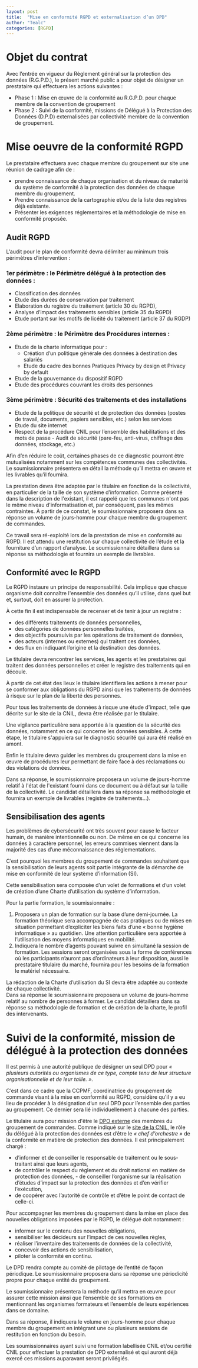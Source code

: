 ```yaml
---
layout: post
title:  "Mise en conformité RGPD et externalisation d’un DPD"
author: "Tealc"
categories: [RGPD]
---
```


# Objet du contrat
Avec l’entrée en vigueur du Règlement général sur la protection des données (R.G.P.D.), le présent marché  public a pour objet de désigner un prestataire qui effectuera les actions suivantes :  
- Phase 1 : Mise en œuvre de la conformité au R.G.P.D. pour chaque membre de la convention de  groupement  
- Phase 2 : Suivi de la conformité, missions de Délégué à la Protection des Données (D.P.D)  externalisées par collectivité membre de la convention de groupement.

# Mise oeuvre de la conformité RGPD
Le prestataire effectuera avec chaque membre du groupement sur site une réunion de cadrage afin de :  
- prendre connaissance de chaque organisation et du niveau de maturité du système de conformité à la  protection des données de chaque membre du groupement.  
- Prendre connaissance de la cartographie et/ou de la liste des registres déjà existante.
- Présenter les exigences réglementaires et la méthodologie de mise en conformité proposée. 

## Audit RGPD
L’audit pour le plan de conformité devra délimiter au minimum trois périmètres d’intervention :

### 1er périmètre : le Périmètre délégué à la protection des données :  
- Classification des données  
- Etude des durées de conservation par traitement  
- Elaboration du registre du traitement (article 30 du RGPD),  
- Analyse d’impact des traitements sensibles (article 35 du RGPD)  
- Etude portant sur les motifs de licéité du traitement (article 37 du RGDP)  

### 2ème périmètre : le Périmètre des Procédures internes :  
- Etude de la charte informatique pour :  
	- Création d’un politique générale des données à destination des salariés  
	- Etude du cadre des bonnes Pratiques Privacy by design et Privacy by default  
- Etude de la gouvernance du dispositif RGPD  
- Etude des procédures couvrant les droits des personnes

### 3ème périmètre : Sécurité des traitements et des installations  
- Etude de la politique de sécurité et de protection des données (postes de travail, documents, papiers  sensibles, etc.) selon les services  
- Etude du site internet  
- Respect de la procédure CNIL pour l’ensemble des habilitations et des mots de passe  - Audit de sécurité (pare-feu, anti-virus, chiffrage des données, stockage, etc.)  

Afin d’en réduire le coût, certaines phases de ce diagnostic pourront être mutualisées notamment sur les  compétences communes des collectivités. Le soumissionnaire présentera en détail la méthode qu’il mettra  en œuvre et les livrables qu’il fournira.  

La prestation devra être adaptée par le titulaire en fonction de la collectivité, en particulier de la taille de  son système d’information. Comme présenté dans la description de l'existant, il est rappelé que les  communes n'ont pas le même niveau d'informatisation et, par conséquent, pas les mêmes contraintes. À  partir de ce constat, le soumissionnaire proposera dans sa réponse un volume de jours-homme pour chaque  membre du groupement de commandes.  

Ce travail sera ré-exploité lors de la prestation de mise en conformité au RGPD.  Il est attendu une restitution sur chaque collectivité de l’étude et la fourniture d’un rapport d’analyse. Le  soumissionnaire détaillera dans sa réponse sa méthodologie et fournira un exemple de livrables.

## Conformité avec le RGPD
Le RGPD instaure un principe de responsabilité. Cela implique que chaque organisme doit connaître  l'ensemble des données qu’il utilise, dans quel but et, surtout, doit en assurer la protection.  

À cette fin il est indispensable de recenser et de tenir à jour un registre :  
- des différents traitements de données personnelles, 
- des catégories de données personnelles traitées,  
- des objectifs poursuivis par les opérations de traitement de données,  
- des acteurs (internes ou externes) qui traitent ces données,  
- des flux en indiquant l’origine et la destination des données.  

Le titulaire devra rencontrer les services, les agents et les prestataires qui traitent des données personnelles  et créer le registre des traitements qui en découle.  

À partir de cet état des lieux le titulaire identifiera les actions à mener pour se conformer aux obligations  du RGPD ainsi que les traitements de données à risque sur le plan de la liberté des personnes.  

Pour tous les traitements de données à risque une étude d'impact, telle que décrite sur le site de la CNIL, devra être réalisée par le titulaire.

Une vigilance particulière sera apportée à la question de la sécurité des données, notamment en ce qui concerne les données sensibles. À cette étape, le titulaire s'appuiera sur le diagnostic sécurité qui aura été  réalisé en amont.
  
Enfin le titulaire devra guider les membres du groupement dans la mise en œuvre de procédures leur  permettant de faire face à des réclamations ou des violations de données.
  
Dans sa réponse, le soumissionnaire proposera un volume de jours-homme relatif à l'état de l'existant  fourni dans ce document ou à défaut sur la taille de la collectivité. Le candidat détaillera dans sa réponse  sa méthodologie et fournira un exemple de livrables (registre de traitements…). 
 
## Sensibilisation des agents
Les problèmes de cybersécurité ont très souvent pour cause le facteur humain, de manière intentionnelle  ou non. De même en ce qui concerne les données à caractère personnel, les erreurs commises viennent  dans la majorité des cas d’une méconnaissance des réglementations.

C’est pourquoi les membres du groupement de commandes souhaitent que la sensibilisation de leurs agents  soit partie intégrante de la démarche de mise en conformité de leur système d’information (SI).
  
Cette sensibilisation sera composée d’un volet de formations et d’un volet de création d’une Charte  d’utilisation du système d’information.
 
Pour la partie formation, le soumissionnaire :  
1. Proposera un plan de formation sur la base d’une demi-journée. La formation théorique sera  accompagnée de cas pratiques ou de mises en situation permettant d’expliciter les biens faits d’une « bonne  hygiène informatique » au quotidien. Une attention particulière sera apportée à l’utilisation des moyens  informatiques en mobilité.  
2. Indiquera le nombre d’agents pouvant suivre en simultané la session de formation. Les sessions  seront organisées sous la forme de conférences où les participants n’auront pas d’ordinateurs à leur  disposition, aussi le prestataire titulaire du marché, fournira pour les besoins de la formation le matériel  nécessaire.  

La rédaction de la Charte d’utilisation du SI devra être adaptée au contexte de chaque collectivité.  
Dans sa réponse le soumissionnaire proposera un volume de jours-homme relatif au nombre de personnes  à former. Le candidat détaillera dans sa réponse sa méthodologie de formation et de création de la charte,  le profil des intervenants.

# Suivi de la conformité, mission de délégué à la protection des données

Il est permis à une autorité publique de désigner un seul DPD pour *« plusieurs autorités ou organismes de ce type,  compte tenu de leur structure organisationnelle et de leur taille. »*.  

C’est dans ce cadre que la CCPMF, coordinatrice du groupement de commande visant à la mise en  conformité au RGPD, considère qu’il y a eu lieu de procéder à la désignation d’un seul DPD pour l’ensemble  des parties au groupement. Ce dernier sera lié individuellement à chacune des parties.  

Le titulaire aura pour mission d'être le [DPO externe](https://indatable.com/dpo-externalise/) des membres du groupement de commandes.  Comme indiqué sur le [site de la CNIL](https://www.cnil.fr/fr/designer-un-pilote), le rôle du délégué à la protection des données est d’être le *« chef  d’orchestre »* de la conformité en matière de protection des données. Il est principalement chargé :  
- d’informer et de conseiller le responsable de traitement ou le sous-traitant ainsi que leurs agents,
- de contrôler le respect du règlement et du droit national en matière de protection des données,  - de conseiller l’organisme sur la réalisation d’études d’impact sur la protection des données et d’en  vérifier l’exécution,  
- de coopérer avec l’autorité de contrôle et d’être le point de contact de celle-ci.  

Pour accompagner les membres du groupement dans la mise en place 
des nouvelles obligations imposées  par le RGPD, le délégué doit notamment :  
- informer sur le contenu des nouvelles obligations,  
- sensibiliser les décideurs sur l’impact de ces nouvelles règles,  
- réaliser l’inventaire des traitements de données de la collectivité,  
- concevoir des actions de sensibilisation,  
- piloter la conformité en continu.  

Le DPD rendra compte au comité de pilotage de l’entité de façon périodique. Le soumissionnaire  proposera dans sa réponse une périodicité propre pour chaque entité du groupement.  

Le soumissionnaire présentera la méthode qu’il mettra en œuvre pour assurer cette mission ainsi que  l’ensemble de ses formations en mentionnant les organismes formateurs et l’ensemble de leurs expériences  dans ce domaine.  

Dans sa réponse, il indiquera le volume en jours-homme pour chaque membre du groupement en intégrant  une ou plusieurs sessions de restitution en fonction du besoin.  

Les soumissionnaires ayant suivi une formation labellisée CNIL et/ou certifié CNIL pour effectuer la  prestation de DPD externalisé et qui auront déjà exercé ces missions auparavant seront privilégiés.  
